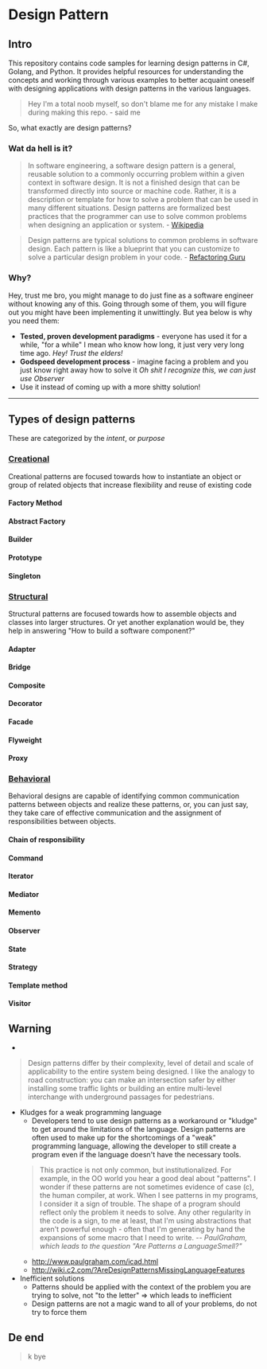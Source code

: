 # Design Pattern

## Intro
This repository contains code samples for learning design patterns in C#, Golang, and Python. It provides helpful resources for understanding the concepts and working through various examples to better acquaint oneself with designing applications with design patterns in the various languages.

> Hey I'm a total noob myself, so don't blame me for any mistake I make during making this repo. - said me

So, what exactly are design patterns?
### Wat da hell is it?
> In software engineering, a software design pattern is a general, reusable solution to a commonly occurring problem within a given context in software design. It is not a finished design that can be transformed directly into source or machine code. Rather, it is a description or template for how to solve a problem that can be used in many different situations. Design patterns are formalized best practices that the programmer can use to solve common problems when designing an application or system. - [Wikipedia](https://en.wikipedia.org/wiki/Software_design_pattern)

> Design patterns are typical solutions to common problems
in software design. Each pattern is like a blueprint
that you can customize to solve a particular
design problem in your code. - [Refactoring Guru](https://refactoring.guru/design-patterns)

### Why?

Hey, trust me bro, you might manage to do just fine as a software engineer without knowing any of this. Going through some of them, you will figure out you might have been implementing it unwittingly. But yea below is why you need them:

- **Tested, proven development paradigms** - everyone has used it for a while, "for a while" I mean who know how long, it just very very long time ago. *Hey! Trust the elders!*
- **Godspeed development process** - imagine facing a problem and you just know right away how to solve it *Oh shit I recognize this, we can just use Observer*
- Use it instead of coming up with a more shitty solution!

_________________
## Types of design patterns
These are categorized by the *intent*, or *purpose*

### [Creational](https://github.com/its-rav/design-pattern/blob/master/creational)
Creational patterns are focused towards how to instantiate an object or group of related objects that increase flexibility and reuse of existing code
#### Factory Method
#### Abstract Factory
#### Builder
#### Prototype
#### Singleton

### [Structural](https://github.com/its-rav/design-pattern/tree/master/structural)
Structural patterns are focused towards how to assemble objects and classes into larger structures.  Or yet another explanation would be, they help in answering "How to build a software component?"
#### Adapter
#### Bridge
#### Composite
#### Decorator
#### Facade
#### Flyweight
#### Proxy

### [Behavioral](https://github.com/its-rav/design-pattern/blob/master/behavioral)
Behavioral designs are capable of identifying common communication patterns between objects and realize these patterns, or, you can just say, they take care of effective communication and the assignment of responsibilities between objects.

#### Chain of responsibility
#### Command
#### Iterator
#### Mediator
#### Memento
#### Observer
#### State
#### Strategy
#### Template method
#### Visitor

## Warning
- 
> Design patterns differ by their complexity, level of detail and scale of applicability to the entire system being designed. I like the analogy to road construction: you can make an intersection safer by either installing some traffic lights or building an entire multi-level interchange with underground passages for pedestrians.
- Kludges for a weak programming language 
    - Developers tend to use design patterns as a workaround or "kludge" to get around the limitations of the language. Design patterns are often used to make up for the shortcomings of a "weak" programming language, allowing the developer to still create a program even if the language doesn't have the necessary tools.
    > This practice is not only common, but institutionalized. For example, in the OO world you hear a good deal about "patterns". I wonder if these patterns are not sometimes evidence of case (c), the human compiler, at work. 
    > When I see patterns in my programs, I consider it a sign of trouble. The shape of a program should reflect only the problem it needs to solve. Any other regularity in the code is a sign, to me at least, that I'm using abstractions that aren't powerful enough - often that I'm generating by hand the expansions of some macro that I need to write. 
    > -- <cite> PaulGraham, which leads to the question "Are Patterns a LanguageSmell?"</cite>
    - http://www.paulgraham.com/icad.html
    - http://wiki.c2.com/?AreDesignPatternsMissingLanguageFeatures
- Inefficient solutions
    - Patterns should be applied with the context of the problem you are trying to solve, not "to the letter" => which leads to inefficient
    - Design patterns are not a magic wand to all of your problems, do not try to force them
## De end
> k bye